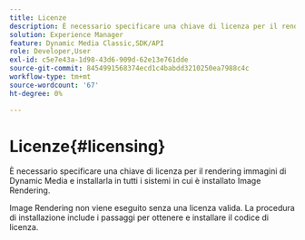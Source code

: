 ```yaml
---
title: Licenze
description: È necessario specificare una chiave di licenza per il rendering immagini di Dynamic Media e installarla in tutti i sistemi in cui è installato Image Rendering.
solution: Experience Manager
feature: Dynamic Media Classic,SDK/API
role: Developer,User
exl-id: c5e7e43a-1d98-43d6-909d-62e13e761dde
source-git-commit: 8454991568374ecd1c4babdd3210250ea7988c4c
workflow-type: tm+mt
source-wordcount: '67'
ht-degree: 0%

---
```


# Licenze{#licensing}

È necessario specificare una chiave di licenza per il rendering immagini di Dynamic Media e installarla in tutti i sistemi in cui è installato Image Rendering.

Image Rendering non viene eseguito senza una licenza valida. La procedura di installazione include i passaggi per ottenere e installare il codice di licenza.
